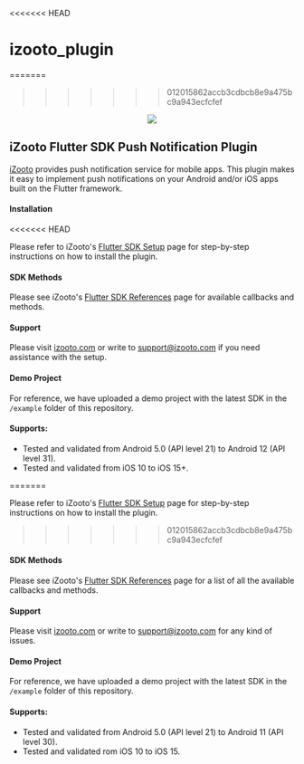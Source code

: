 <<<<<<< HEAD
# izooto_plugin
=======
>>>>>>> 012015862accb3cdbcb8e9a475bc9a943ecfcfef
<p align = "center">
	<img src="https://user-images.githubusercontent.com/60651012/129727793-bc8b8f01-b317-4f1c-bace-c6882b86bff7.png">
</p>

## iZooto Flutter SDK Push Notification Plugin

[iZooto](https://www.izooto.com) provides push notification service for mobile apps. This plugin makes it easy to implement push notifications on your Android and/or iOS apps built on the Flutter framework.

#### Installation
<<<<<<< HEAD

Please refer to iZooto's [Flutter SDK Setup](https://help.izooto.com/docs/flutter-sdk-setup) page for step-by-step instructions on how to install the plugin.

#### SDK Methods

Please see iZooto's [Flutter SDK References](https://help.izooto.com/docs/flutter-sdk) page for available callbacks and methods.


#### Support

Please visit [izooto.com](https://www.izooto.com) or write to [support@izooto.com](mailto:support@izooto.com) if you need assistance with the setup.

#### Demo Project

For reference, we have uploaded a demo project with the latest SDK in the <code>/example</code> folder of this repository.

#### Supports:

* Tested and validated from Android 5.0 (API level 21) to Android 12 (API level 31).
* Tested and validated from iOS 10 to iOS 15+.

=======

Please refer to iZooto's [Flutter SDK Setup](https://help.izooto.com/docs/flutter-sdk-setup) page for step-by-step instructions on how to install the plugin.
>>>>>>> 012015862accb3cdbcb8e9a475bc9a943ecfcfef

#### SDK Methods

Please see iZooto's [Flutter SDK References](https://help.izooto.com/docs/flutter-sdk) page for a list of all the available callbacks and methods.

#### Support

Please visit [izooto.com](https://www.izooto.com) or write to [support@izooto.com](mailto:support@izooto.com) for any kind of issues.

#### Demo Project

For reference, we have uploaded a demo project with the latest SDK in the <code>/example</code> folder of this repository.

#### Supports:

* Tested and validated from Android 5.0 (API level 21) to Android 11 (API level 30).
* Tested and validated rom iOS 10 to iOS 15.
